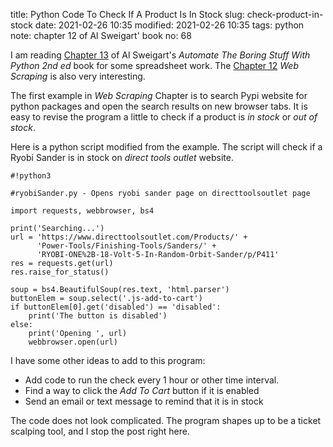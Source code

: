 title: Python Code To Check If A Product Is In Stock
slug: check-product-in-stock
date: 2021-02-26 10:35
modified: 2021-02-26 10:35
tags: python
note: chapter 12 of Al Sweigart' book
no: 68

I am reading 
[Chapter 13](https://automatetheboringstuff.com/2e/chapter13/) of Al Sweigart's 
*Automate The Boring Stuff With Python 2nd ed* book for some spreadsheet work. 
The [Chapter 12](https://automatetheboringstuff.com/2e/chapter12/) *Web Scraping* 
is also very interesting. 

The first example in *Web Scraping* Chapter is to search Pypi website for 
python packages and open the search results on new browser tabs.  It is 
easy to revise the program a little to check if a product is *in stock* or 
*out of stock*.  

Here is a python script modified from the example.  The script will check 
if a Ryobi Sander is in stock on *direct tools outlet* website. 

```
#!python3

#ryobiSander.py - Opens ryobi sander page on directtoolsoutlet page

import requests, webbrowser, bs4

print('Searching...')
url = 'https://www.directtoolsoutlet.com/Products/' + 
      'Power-Tools/Finishing-Tools/Sanders/' + 
      'RYOBI-ONE%2B-18-Volt-5-In-Random-Orbit-Sander/p/P411'
res = requests.get(url)
res.raise_for_status()

soup = bs4.BeautifulSoup(res.text, 'html.parser')
buttonElem = soup.select('.js-add-to-cart')
if buttonElem[0].get('disabled') == 'disabled':
    print('The button is disabled')
else:
    print('Opening ', url)
    webbrowser.open(url)

```

I have some other ideas to add to this program:

- Add code to run the check every 1 hour or other time interval. 
- Find a way to click the *Add To Cart* button if it is enabled
- Send an email or text message to remind that it is in stock

The code does not look complicated.  The program shapes up to 
be a ticket scalping tool, and I stop the post right here. 